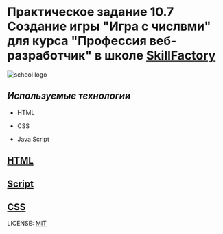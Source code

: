 
# Практическое задание 10.7 Создание игры "Игра с числвми" для курса "Профессия веб-разработчик" в школе [SkillFactory](https://skillfactory.ru/)

![school logo](https://lms.skillfactory.ru/static/base-theme-ironwood/images/logo.png)

## *Используемые технологии*

* HTML

* CSS

* Java Script


## [HTML](/index.html)

## [Script](/script.js)

## [CSS](/style.css)


LICENSE: [MIT](/LICENSE.md)

